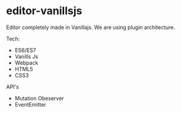 # editor-vanillsjs
Editor completely made in Vanillajs. We are using plugin architecture.

Tech:
  - ES6/ES7
  - Vanills Js
  - Webpack
  - HTML5
  - CSS3

API's
  - Mutation Obeserver
  - EventEmitter
  
